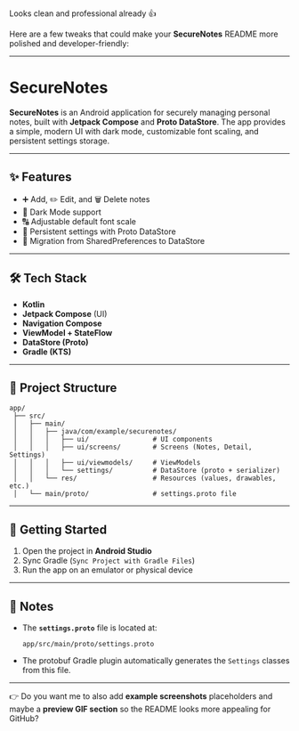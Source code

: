Looks clean and professional already 👍

Here are a few tweaks that could make your **SecureNotes** README more polished and developer-friendly:

---

# SecureNotes

**SecureNotes** is an Android application for securely managing personal notes, built with **Jetpack Compose** and **Proto DataStore**.
The app provides a simple, modern UI with dark mode, customizable font scaling, and persistent settings storage.

---

## ✨ Features

* ➕ Add, ✏️ Edit, and 🗑️ Delete notes
* 🌙 Dark Mode support
* 🔠 Adjustable default font scale
* 💾 Persistent settings with Proto DataStore
* 🔄 Migration from SharedPreferences to DataStore

---

## 🛠️ Tech Stack

* **Kotlin**
* **Jetpack Compose** (UI)
* **Navigation Compose**
* **ViewModel + StateFlow**
* **DataStore (Proto)**
* **Gradle (KTS)**

---

## 📂 Project Structure

```
app/
 ├── src/
 │   ├── main/
 │   │   ├── java/com/example/securenotes/
 │   │   │   ├── ui/                # UI components
 │   │   │   ├── ui/screens/        # Screens (Notes, Detail, Settings)
 │   │   │   ├── ui/viewmodels/     # ViewModels
 │   │   │   └── settings/          # DataStore (proto + serializer)
 │   │   └── res/                   # Resources (values, drawables, etc.)
 │   └── main/proto/                # settings.proto file
```

---

## 🚀 Getting Started

1. Open the project in **Android Studio**
2. Sync Gradle (`Sync Project with Gradle Files`)
3. Run the app on an emulator or physical device

---

## 📌 Notes

* The **`settings.proto`** file is located at:

  ```
  app/src/main/proto/settings.proto
  ```
* The protobuf Gradle plugin automatically generates the `Settings` classes from this file.

---

👉 Do you want me to also add **example screenshots** placeholders and maybe a **preview GIF section** so the README looks more appealing for GitHub?

